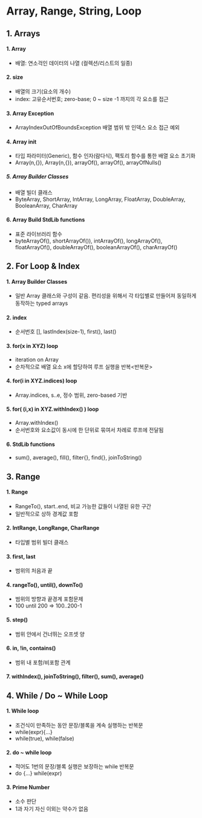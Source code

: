 # Array, Range, String, Loop

## 1. Arrays
#### 1. Array
 - 배열: 연소걱인 데이터의 나열 (컬렉션/리스트의 일종)

#### 2. size
 - 배열의 크기(요소의 개수) 
 - index: 고유순서번호; zero-base; 0 ~ size -1 까지의 각 요소를 접근

#### 3. Array Exception
 - ArrayIndexOutOfBoundsException 배열 범위 밖 인덱스 요소 접근 예외

#### 4. Array init
 - <T> 타입 파라미터(Generic), 함수 인자(람다식), 팩토리 함수를 통한 배열 요소 초기화
 - Array(n,{}), Array<T>(n,{}), arrayOf(), arrayOf<T>(), arrayOfNulls()
##### 5. Array Builder Classes
 - 배열 빌더 클래스
 - ByteArray, ShortArray, IntArray, LongArray, FloatArray, DoubleArray, BooleanArray, CharArray

#### 6. Array Build StdLib functions
 - 표준 라이브러리 함수
 - byteArrayOf(), shortArrayOf()), intArrayOf(), longArrayOf(), floatArrayOf(), doubleArrayOf(), booleanArrayOf(), charArrayOf()



## 2. For Loop & Index
#### 1. Array Builder Classes
 - 일반 Array 클래스와 구성이 같음. 편리성을 위해서 각 타입별로 만들어져 동일하게 동작하는 typed arrays

#### 2. index
 - 순서번호 [], lastIndex(size-1), first(), last()

#### 3. for(x in XYZ) loop
 - iteration on Array
 - 순차적으로 배열 요소 x에 할당하여 루프 실행을 반복<반복문>

#### 4. for(i in XYZ.indices) loop
 - Array.indices, s..e, 정수 범위, zero-based 기반

#### 5. for( (i,x) in XYZ.withIndex() ) loop
 - Array.withIndex()
 - 순서번호와 요소값이 동시에 한 단위로 묶여서 차례로 루프에 전달됨

#### 6. StdLib functions
 - sum(), average(), fill(), filter{}, find{}, joinToString()


## 3. Range
#### 1. Range
 - RangeTo(), start..end, 비교 가능한 값들이 나열된 유한 구간
 - 일반적으로 상하 경계값 포함

#### 2. IntRange, LongRange, CharRange
 - 타입별 범위 빌더 클래스

#### 3. first, last
 - 범위의 처음과 끝

#### 4. rangeTo(), until(), downTo()
 - 범위의 방향과 끝경계 포함문제
 - 100 until 200 => 100..200-1

#### 5. step()
 - 범위 안에서 건너뛰는 오프셋 양

#### 6. in, !in, contains()
 - 범위 내 포함/비포함 관계

#### 7. withIndex(), joinToString(), filter(), sum(), average()


## 4. While / Do ~ While Loop
#### 1. While loop
 - 조건식이 만족하는 동안 문장/블록을 계속 실행하는 반복문
 - while(expr){...}
 - while(true), while(false)

#### 2. do ~ while loop
 - 적어도 1번의 문장/블록 실행은 보장하는 while 반복문
 - do {...} while(expr)

#### 3. Prime Number
 - 소수 판단
 - 1과 자기 자신 이외는 약수가 없음